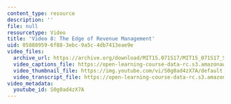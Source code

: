 ```yaml
---
content_type: resource
description: ''
file: null
resourcetype: Video
title: 'Video 8: The Edge of Revenue Management'
uid: 05888959-6f88-3ebc-9a5c-4db7413eae9e
video_files:
  archive_url: https://archive.org/download/MIT15.071S17/MIT15_071S17_Session_8.2.14_300k.mp4
  video_captions_file: https://open-learning-course-data-rc.s3.amazonaws.com/15-071-the-analytics-edge-spring-2017/d18241cac67c56b9bba78fc8462b74c2_S0g0ad4zX7A.vtt
  video_thumbnail_file: https://img.youtube.com/vi/S0g0ad4zX7A/default.jpg
  video_transcript_file: https://open-learning-course-data-rc.s3.amazonaws.com/15-071-the-analytics-edge-spring-2017/93146f10fae12d0cedf6e70eae067c5e_S0g0ad4zX7A.pdf
video_metadata:
  youtube_id: S0g0ad4zX7A
---
```

